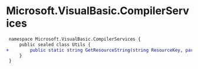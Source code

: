 # Microsoft.VisualBasic.CompilerServices

``` diff
 namespace Microsoft.VisualBasic.CompilerServices {
     public sealed class Utils {
+        public static string GetResourceString(string ResourceKey, params string[] Args);
     }
 }
```

